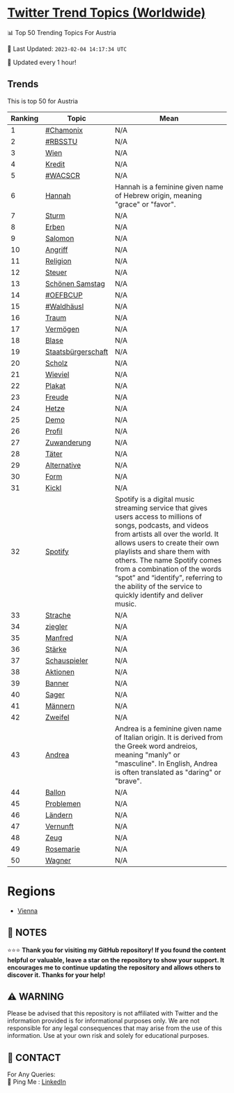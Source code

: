 [Twitter Trend Topics (Worldwide)](https://github.com/ErcinDedeoglu/Twitter-Trend-Topics)
==========


📊 Top 50 Trending Topics For Austria

📆 Last Updated: `2023-02-04 14:17:34 UTC`

🔧 Updated every 1 hour!


## Trends

This is top 50 for Austria

| Ranking | Topic | Mean |
| ------- | ------------ | ------------ |
| 1 | [#Chamonix](http://twitter.com/search?q=%23Chamonix) | N/A |
| 2 | [#RBSSTU](http://twitter.com/search?q=%23RBSSTU) | N/A |
| 3 | [Wien](http://twitter.com/search?q=Wien) | N/A |
| 4 | [Kredit](http://twitter.com/search?q=Kredit) | N/A |
| 5 | [#WACSCR](http://twitter.com/search?q=%23WACSCR) | N/A |
| 6 | [Hannah](http://twitter.com/search?q=Hannah) | Hannah is a feminine given name of Hebrew origin, meaning "grace" or "favor". |
| 7 | [Sturm](http://twitter.com/search?q=Sturm) | N/A |
| 8 | [Erben](http://twitter.com/search?q=Erben) | N/A |
| 9 | [Salomon](http://twitter.com/search?q=Salomon) | N/A |
| 10 | [Angriff](http://twitter.com/search?q=Angriff) | N/A |
| 11 | [Religion](http://twitter.com/search?q=Religion) | N/A |
| 12 | [Steuer](http://twitter.com/search?q=Steuer) | N/A |
| 13 | [Schönen Samstag](http://twitter.com/search?q=Sch%c3%b6nen+Samstag) | N/A |
| 14 | [#OEFBCUP](http://twitter.com/search?q=%23OEFBCUP) | N/A |
| 15 | [#Waldhäusl](http://twitter.com/search?q=%23Waldh%c3%a4usl) | N/A |
| 16 | [Traum](http://twitter.com/search?q=Traum) | N/A |
| 17 | [Vermögen](http://twitter.com/search?q=Verm%c3%b6gen) | N/A |
| 18 | [Blase](http://twitter.com/search?q=Blase) | N/A |
| 19 | [Staatsbürgerschaft](http://twitter.com/search?q=Staatsb%c3%bcrgerschaft) | N/A |
| 20 | [Scholz](http://twitter.com/search?q=Scholz) | N/A |
| 21 | [Wieviel](http://twitter.com/search?q=Wieviel) | N/A |
| 22 | [Plakat](http://twitter.com/search?q=Plakat) | N/A |
| 23 | [Freude](http://twitter.com/search?q=Freude) | N/A |
| 24 | [Hetze](http://twitter.com/search?q=Hetze) | N/A |
| 25 | [Demo](http://twitter.com/search?q=Demo) | N/A |
| 26 | [Profil](http://twitter.com/search?q=Profil) | N/A |
| 27 | [Zuwanderung](http://twitter.com/search?q=Zuwanderung) | N/A |
| 28 | [Täter](http://twitter.com/search?q=T%c3%a4ter) | N/A |
| 29 | [Alternative](http://twitter.com/search?q=Alternative) | N/A |
| 30 | [Form](http://twitter.com/search?q=Form) | N/A |
| 31 | [Kickl](http://twitter.com/search?q=Kickl) | N/A |
| 32 | [Spotify](http://twitter.com/search?q=Spotify) | Spotify is a digital music streaming service that gives users access to millions of songs, podcasts, and videos from artists all over the world. It allows users to create their own playlists and share them with others. The name Spotify comes from a combination of the words “spot” and “identify”, referring to the ability of the service to quickly identify and deliver music. |
| 33 | [Strache](http://twitter.com/search?q=Strache) | N/A |
| 34 | [ziegler](http://twitter.com/search?q=ziegler) | N/A |
| 35 | [Manfred](http://twitter.com/search?q=Manfred) | N/A |
| 36 | [Stärke](http://twitter.com/search?q=St%c3%a4rke) | N/A |
| 37 | [Schauspieler](http://twitter.com/search?q=Schauspieler) | N/A |
| 38 | [Aktionen](http://twitter.com/search?q=Aktionen) | N/A |
| 39 | [Banner](http://twitter.com/search?q=Banner) | N/A |
| 40 | [Sager](http://twitter.com/search?q=Sager) | N/A |
| 41 | [Männern](http://twitter.com/search?q=M%c3%a4nnern) | N/A |
| 42 | [Zweifel](http://twitter.com/search?q=Zweifel) | N/A |
| 43 | [Andrea](http://twitter.com/search?q=Andrea) | Andrea is a feminine given name of Italian origin. It is derived from the Greek word andreios, meaning "manly" or "masculine". In English, Andrea is often translated as "daring" or "brave". |
| 44 | [Ballon](http://twitter.com/search?q=Ballon) | N/A |
| 45 | [Problemen](http://twitter.com/search?q=Problemen) | N/A |
| 46 | [Ländern](http://twitter.com/search?q=L%c3%a4ndern) | N/A |
| 47 | [Vernunft](http://twitter.com/search?q=Vernunft) | N/A |
| 48 | [Zeug](http://twitter.com/search?q=Zeug) | N/A |
| 49 | [Rosemarie](http://twitter.com/search?q=Rosemarie) | N/A |
| 50 | [Wagner](http://twitter.com/search?q=Wagner) | N/A |



# Regions

* [Vienna](</Austria/Vienna.md>)



## 📝 NOTES

⭐⭐⭐ **Thank you for visiting my GitHub repository! If you found the content helpful or valuable, leave a star on the repository to show your support. It encourages me to continue updating the repository and allows others to discover it. Thanks for your help!**


## ⚠️ WARNING

Please be advised that this repository is not affiliated with Twitter and the information provided is for informational purposes only. We are not responsible for any legal consequences that may arise from the use of this information. Use at your own risk and solely for educational purposes.


## 📨 CONTACT

 For Any Queries:  
            🏓 Ping Me : [LinkedIn](https://www.linkedin.com/in/ercindedeoglu/)
